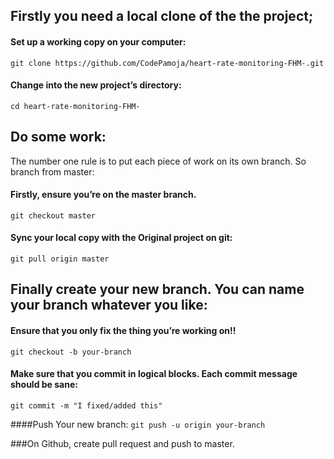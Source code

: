 ## Firstly you need a local clone of the the project; 
#### Set up a working copy on your computer:
`git clone https://github.com/CodePamoja/heart-rate-monitoring-FHM-.git`

#### Change into the new project’s directory:
`cd heart-rate-monitoring-FHM-`

## Do some work:
The number one rule is to put each piece of work on its own branch. So branch from master:

#### Firstly, ensure you’re on the master branch.
`git checkout master`

#### Sync your local copy with the Original project on git:
`git pull origin master`

## Finally create your new branch. You can name your branch whatever you like:
#### Ensure that you only fix the thing you’re working on!!
`git checkout -b your-branch`

#### Make sure that you commit in logical blocks. Each commit message should be sane:
`git commit -m "I fixed/added this"`

####Push Your new branch:
`git push -u origin your-branch`

###On Github, create pull request and push to master.